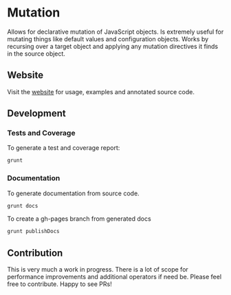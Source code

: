 # Mutation #

Allows for declarative mutation of JavaScript objects. Is extremely useful for mutating things like default values and configuration objects.
Works by recursing over a target object and applying any mutation directives it finds in the source object.

## Website ##

Visit the [website](http://dataminr.github.io/mutation) for usage, examples and annotated source code.

## Development ##

### Tests and Coverage ###

To generate a test and coverage report:

```javascript
grunt
```

### Documentation ###

To generate documentation from source code.

```javascript
grunt docs
```

To create a gh-pages branch from generated docs

```javascript
grunt publishDocs
```

## Contribution ##

This is very much a work in progress. There is a lot of scope for performance improvements and additional operators if need be.
Please feel free to contribute. Happy to see PRs!